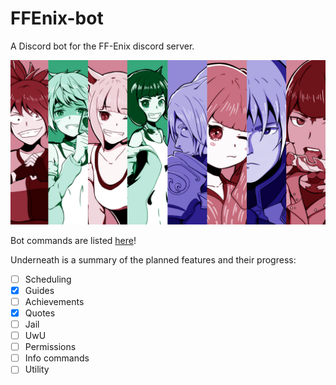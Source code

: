 # FFEnix-bot
A Discord bot for the FF-Enix discord server.

![](resources/ffenix-poster.png)

Bot commands are listed [here](./Specifications.md)!

Underneath is a summary of the planned features and their progress:

- [ ] Scheduling
- [x] Guides
- [ ] Achievements
- [x] Quotes
- [ ] Jail
- [ ] UwU
- [ ] Permissions
- [ ] Info commands
- [ ] Utility
